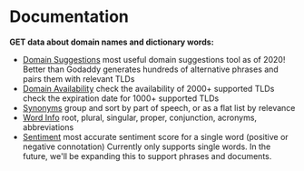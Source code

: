 # Documentation

**GET data about domain names and dictionary words:**

* [Domain Suggestions](api-documentation.md) most useful domain suggestions tool as of 2020! Better than Godaddy generates hundreds of alternative phrases and pairs them with relevant TLDs
* [Domain Availability](domain-availability-api.md) check the availability of 2000+ supported TLDs check the expiration date for 1000+ supported TLDs
* [Synonyms](thesaurus-api.md) group and sort by part of speech, or as a flat list by relevance
* [Word Info](word-info-api.md) root, plural, singular, proper, conjunction, acronyms, abbreviations
* [Sentiment](sentiment-api.md) most accurate sentiment score for a single word \(positive or negative connotation\) Currently only supports single words. In the future, we'll be expanding this to support phrases and documents.





